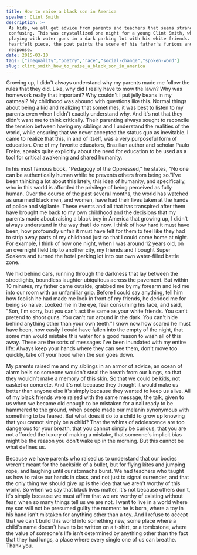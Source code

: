 ```yaml
---
title: How to raise a black son in America
speaker: Clint Smith
description: >-
 As kids, we all get advice from parents and teachers that seems strange, even
 confusing. This was crystallized one night for a young Clint Smith, who was
 playing with water guns in a dark parking lot with his white friends. In a
 heartfelt piece, the poet paints the scene of his father's furious and fearful
 response.
date: 2015-03-10
tags: ["inequality","poetry","race","social-change","spoken-word"]
slug: clint_smith_how_to_raise_a_black_son_in_america
---
```


Growing up, I didn't always understand why my parents made me follow the rules that they
did. Like, why did I really have to mow the lawn? Why was homework really that important?
Why couldn't I put jelly beans in my oatmeal? My childhood was abound with questions like
this. Normal things about being a kid and realizing that sometimes, it was best to listen
to my parents even when I didn't exactly understand why. And it's not that they didn't
want me to think critically. Their parenting always sought to reconcile the tension
between having my siblings and I understand the realities of the world, while ensuring
that we never accepted the status quo as inevitable. I came to realize that this, in and of
itself, was a very purposeful form of education. One of my favorite educators, Brazilian
author and scholar Paulo Freire, speaks quite explicitly about the need for education to
be used as a tool for critical awakening and shared humanity.

In his most famous book, "Pedagogy of the Oppressed," he states, "No one can be 
authentically human while he prevents others from being so."I've been thinking a lot about
this lately, this idea of humanity, and specifically, who in this world is afforded the
privilege of being perceived as fully human. Over the course of the past several months,
the world has watched as unarmed black men, and women, have had their lives taken at the
hands of police and vigilante. These events and all that has transpired after them have
brought me back to my own childhood and the decisions that my parents made about raising a
black boy in America that growing up, I didn't always understand in the way that I do
now. I think of how hard it must have been, how profoundly unfair it must have felt for
them to feel like they had to strip away parts of my childhood just so that I could come
home at night. For example, I think of how one night, when I was around 12 years old, on an
overnight field trip to another city, my friends and I bought Super Soakers and turned the
hotel parking lot into our own water-filled battle zone.

We hid behind cars, running through the darkness that lay between the streetlights,
boundless laughter ubiquitous across the pavement. But within 10 minutes, my father came
outside, grabbed me by my forearm and led me into our room with an unfamiliar grip.
Before I could say anything, tell him how foolish he had made me look in front of my
friends, he derided me for being so naive. Looked me in the eye, fear consuming his face,
and said, "Son, I'm sorry, but you can't act the same as your white friends. You can't
pretend to shoot guns. You can't run around in the dark. You can't hide behind anything
other than your own teeth."I know now how scared he must have been, how easily I could
have fallen into the empty of the night, that some man would mistake this water for a good
reason to wash all of this away. These are the sorts of messages I've been inundated with
my entire life: Always keep your hands where they can see them, don't move too quickly,
take off your hood when the sun goes down.

My parents raised me and my siblings in an armor of advice, an ocean of alarm bells so
someone wouldn't steal the breath from our lungs, so that they wouldn't make a memory of
this skin. So that we could be kids, not casket or concrete. And it's not because they
thought it would make us better than anyone else it's simply because they wanted to keep
us alive. All of my black friends were raised with the same message, the talk, given to us 
when we became old enough to be mistaken for a nail ready to be hammered to the ground,
when people made our melanin synonymous with something to be feared. But what does it do to
a child to grow up knowing that you cannot simply be a child? That the whims of
adolescence are too dangerous for your breath, that you cannot simply be curious, that you
are not afforded the luxury of making a mistake, that someone's implicit bias might be the
reason you don't wake up in the morning. But this cannot be what defines
us.

Because we have parents who raised us to understand that our bodies weren't meant for the
backside of a bullet, but for flying kites and jumping rope, and laughing until our
stomachs burst. We had teachers who taught us how to raise our hands in class, and not
just to signal surrender, and that the only thing we should give up is the idea that we 
aren't worthy of this world. So when we say that black lives matter, it's not because
others don't, it's simply because we must affirm that we are worthy of existing without
fear, when so many things tell us we are not. I want to live in a world where my son will
not be presumed guilty the moment he is born, where a toy in his hand isn't mistaken for
anything other than a toy. And I refuse to accept that we can't build this world into
something new, some place where a child's name doesn't have to be written on a t-shirt,
or a tombstone, where the value of someone's life isn't determined by anything other than
the fact that they had lungs, a place where every single one of us can breathe. Thank
you.

<!--
ad_duration=3.33
event="TED2015"
external_start_time=0
has_talk_citation=0
intro_duration=11.82
is_subtitle_required="False"
is_talk_featured="True"
language="en"
language_swap="False"
native_language="en"
number_of_related_talks=6
number_of_speakers=1
number_of_subtitled_videos=34
number_of_tags=5
number_of_talk_download_languages=34
number_of_talk_more_resources=3
number_of_talk_recommendations=0
number_of_talks_take_actions=0
post_ad_duration=0.83
published_timestamp="2015-04-23 15:00:55"
recording_date="2015-03-10"
speaker_description="Poet, educator"
speaker_is_published=1
speaker_name="Clint Smith"
talk_name="How to raise a black son in America"
talks_tags=["inequality","poetry","race","social-change","spoken-word"]
talks_take_action=[]
url_audio="https://download.ted.com/talks/ClintSmith_2015.mp3?apikey=acme-roadrunner"
url_photo_speaker="https://pe.tedcdn.com/images/ted/1f8d62698d265dbf7f53b62a8eef79c8db0f0c06_254x191.jpg"
url_photo_talk="https://s3.amazonaws.com/talkstar-photos/uploads/72011f9e-1ad2-4ed8-add3-2ef26cf21a40/ClintSmith_2015-embed.jpg"
url_webpage="https://www.ted.com/talks/clint_smith_how_to_raise_a_black_son_in_america"
video_type_name="TED Stage Talk"
-->